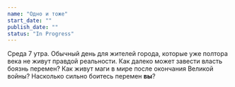 ```yaml
---
name: "Одно и тоже"
start_date: ""
publish_date: ""
status: "In Progress"
---
```


Среда 7 утра. Обычный день для жителей города, которые уже полтора века не живут правдой реальности.
Как далеко может завести власть боязнь перемен? Как живут маги в мире после окончания Великой войны?
Насколько сильно боитесь перемен **вы**?
